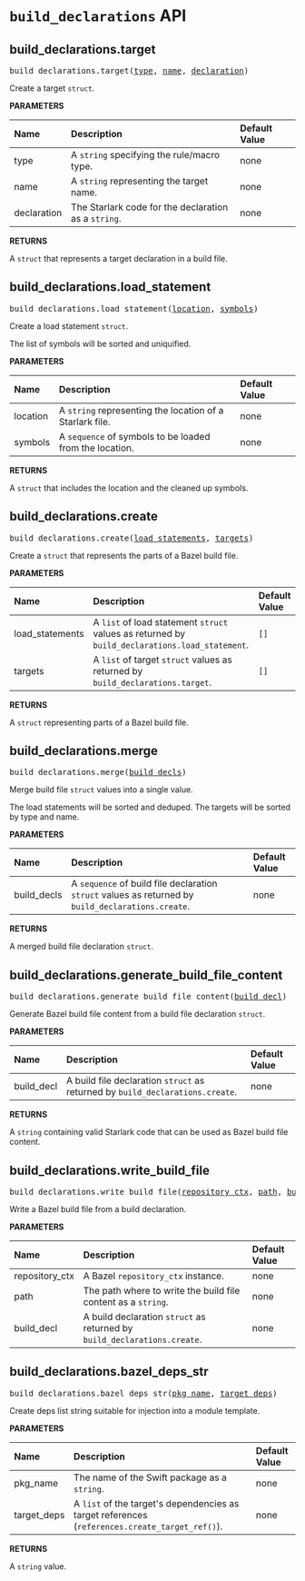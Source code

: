 <!-- Generated with Stardoc, Do Not Edit! -->
# `build_declarations` API


<a id="#build_declarations.target"></a>

## build_declarations.target

<pre>
build_declarations.target(<a href="#build_declarations.target-type">type</a>, <a href="#build_declarations.target-name">name</a>, <a href="#build_declarations.target-declaration">declaration</a>)
</pre>

Create a target `struct`.

**PARAMETERS**


| Name  | Description | Default Value |
| :------------- | :------------- | :------------- |
| <a id="build_declarations.target-type"></a>type |  A <code>string</code> specifying the rule/macro type.   |  none |
| <a id="build_declarations.target-name"></a>name |  A <code>string</code> representing the target name.   |  none |
| <a id="build_declarations.target-declaration"></a>declaration |  The Starlark code for the declaration as a <code>string</code>.   |  none |

**RETURNS**

A `struct` that represents a target declaration in a build file.


<a id="#build_declarations.load_statement"></a>

## build_declarations.load_statement

<pre>
build_declarations.load_statement(<a href="#build_declarations.load_statement-location">location</a>, <a href="#build_declarations.load_statement-symbols">symbols</a>)
</pre>

Create a load statement `struct`.

The list of symbols will be sorted and uniquified.


**PARAMETERS**


| Name  | Description | Default Value |
| :------------- | :------------- | :------------- |
| <a id="build_declarations.load_statement-location"></a>location |  A <code>string</code> representing the location of a Starlark file.   |  none |
| <a id="build_declarations.load_statement-symbols"></a>symbols |  A <code>sequence</code> of symbols to be loaded from the location.   |  none |

**RETURNS**

A `struct` that includes the location and the cleaned up symbols.


<a id="#build_declarations.create"></a>

## build_declarations.create

<pre>
build_declarations.create(<a href="#build_declarations.create-load_statements">load_statements</a>, <a href="#build_declarations.create-targets">targets</a>)
</pre>

Create a `struct` that represents the parts of a Bazel build file.

**PARAMETERS**


| Name  | Description | Default Value |
| :------------- | :------------- | :------------- |
| <a id="build_declarations.create-load_statements"></a>load_statements |  A <code>list</code> of load statement <code>struct</code> values as returned by <code>build_declarations.load_statement</code>.   |  <code>[]</code> |
| <a id="build_declarations.create-targets"></a>targets |  A <code>list</code> of target <code>struct</code> values as returned by <code>build_declarations.target</code>.   |  <code>[]</code> |

**RETURNS**

A `struct` representing parts of a Bazel  build file.


<a id="#build_declarations.merge"></a>

## build_declarations.merge

<pre>
build_declarations.merge(<a href="#build_declarations.merge-build_decls">build_decls</a>)
</pre>

Merge build file `struct` values into a single value.

The load statements will be sorted and deduped. The targets will be sorted
by type and name.


**PARAMETERS**


| Name  | Description | Default Value |
| :------------- | :------------- | :------------- |
| <a id="build_declarations.merge-build_decls"></a>build_decls |  A <code>sequence</code> of build file declaration <code>struct</code> values as returned by <code>build_declarations.create</code>.   |  none |

**RETURNS**

A merged build file declaration `struct`.


<a id="#build_declarations.generate_build_file_content"></a>

## build_declarations.generate_build_file_content

<pre>
build_declarations.generate_build_file_content(<a href="#build_declarations.generate_build_file_content-build_decl">build_decl</a>)
</pre>

Generate Bazel build file content from a build file declaration `struct`.

**PARAMETERS**


| Name  | Description | Default Value |
| :------------- | :------------- | :------------- |
| <a id="build_declarations.generate_build_file_content-build_decl"></a>build_decl |  A build file declaration <code>struct</code> as returned by <code>build_declarations.create</code>.   |  none |

**RETURNS**

A `string` containing valid Starlark code that can be used as Bazel
  build file content.


<a id="#build_declarations.write_build_file"></a>

## build_declarations.write_build_file

<pre>
build_declarations.write_build_file(<a href="#build_declarations.write_build_file-repository_ctx">repository_ctx</a>, <a href="#build_declarations.write_build_file-path">path</a>, <a href="#build_declarations.write_build_file-build_decl">build_decl</a>)
</pre>

Write a Bazel build file from a build declaration.

**PARAMETERS**


| Name  | Description | Default Value |
| :------------- | :------------- | :------------- |
| <a id="build_declarations.write_build_file-repository_ctx"></a>repository_ctx |  A Bazel <code>repository_ctx</code> instance.   |  none |
| <a id="build_declarations.write_build_file-path"></a>path |  The path where to write the build file content as a <code>string</code>.   |  none |
| <a id="build_declarations.write_build_file-build_decl"></a>build_decl |  A build declaration <code>struct</code> as returned by <code>build_declarations.create</code>.   |  none |


<a id="#build_declarations.bazel_deps_str"></a>

## build_declarations.bazel_deps_str

<pre>
build_declarations.bazel_deps_str(<a href="#build_declarations.bazel_deps_str-pkg_name">pkg_name</a>, <a href="#build_declarations.bazel_deps_str-target_deps">target_deps</a>)
</pre>

Create deps list string suitable for injection into a module template.

**PARAMETERS**


| Name  | Description | Default Value |
| :------------- | :------------- | :------------- |
| <a id="build_declarations.bazel_deps_str-pkg_name"></a>pkg_name |  The name of the Swift package as a <code>string</code>.   |  none |
| <a id="build_declarations.bazel_deps_str-target_deps"></a>target_deps |  A <code>list</code> of the target's dependencies as target references (<code>references.create_target_ref()</code>).   |  none |

**RETURNS**

A `string` value.


